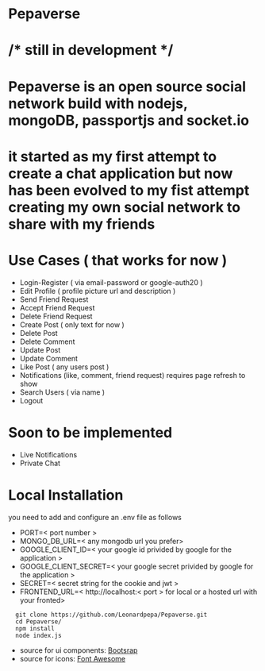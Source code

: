 # Pepaverse 

# /* still in development */

# Pepaverse is an open source social network build with nodejs, mongoDB, passportjs and socket.io

# it started as my first attempt to create a chat application but now has been evolved to my fist attempt creating my own social network to share with my friends

# Use Cases ( that works for now )

* Login-Register ( via email-password or google-auth20 )
* Edit Profile ( profile picture url and description )
* Send Friend Request
* Accept Friend Request
* Delete Friend Request
* Create Post ( only text for now )
* Delete Post
* Delete Comment
* Update Post
* Update Comment
* Like Post ( any users post )
* Notifications (like, comment, friend request) requires page refresh to show
* Search Users ( via name )
* Logout

# Soon to be implemented

* Live Notifications
* Private Chat

# Local Installation

you need to add and configure an .env file as follows
* PORT=< port number >
* MONGO_DB_URL=< any mongodb url you prefer>
* GOOGLE_CLIENT_ID=< your google id privided by google for the application >
* GOOGLE_CLIENT_SECRET=< your google secret privided by google for the application >
* SECRET=< secret string for the cookie and jwt >
* FRONTEND_URL=< http://localhost:< port > for local or a hosted url with your fronted>

```terminal
  git clone https://github.com/Leonardpepa/Pepaverse.git
  cd Pepaverse/
  npm install
  node index.js
```
* source for ui components: [Bootsrap](https://getbootstrap.com/)
* source for icons: [Font Awesome](https://fontawesome.com/)
